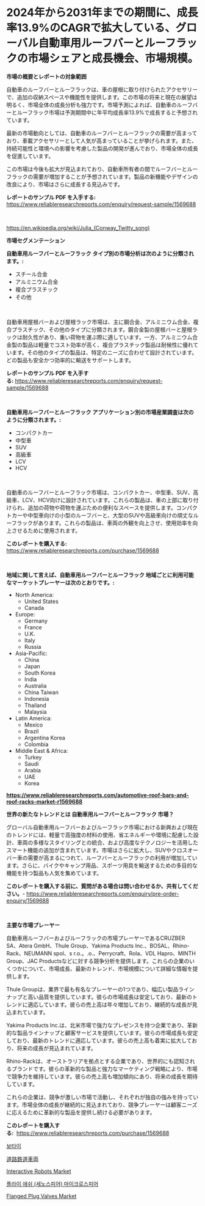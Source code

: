 <p><h1>2024年から2031年までの期間に、成長率13.9%のCAGRで拡大している、グローバル自動車用ルーフバーとルーフラックの市場シェアと成長機会、市場規模。</h1></p><p><strong>市場の概要とレポートの対象範囲</strong></p>
<p><p>自動車のルーフバーとルーフラックは、車の屋根に取り付けられたアクセサリーで、追加の収納スペースや機能性を提供します。この市場の将来と現在の展望は明るく、市場全体の成長分析も強力です。市場予測によれば、自動車のルーフバーとルーフラック市場は予測期間中に年平均成長率13.9%で成長すると予想されています。</p><p>最新の市場動向としては、自動車のルーフバーとルーフラックの需要が高まっており、車載アクセサリーとして人気が高まっていることが挙げられます。また、持続可能性と環境への影響を考慮した製品の開発が進んでおり、市場全体の成長を促進しています。</p><p>この市場は今後も拡大が見込まれており、自動車所有者の間でルーフバーとルーフラックの需要が増加することが予想されています。製品の新機能やデザインの改良により、市場はさらに成長する見込みです。</p></p>
<p><strong>レポートのサンプル PDF を入手する:</strong> <a href="https://www.reliableresearchreports.com/enquiry/request-sample/1569688">https://www.reliableresearchreports.com/enquiry/request-sample/1569688</a></p>
<p>&nbsp;</p>
<p><a href="https://en.wikipedia.org/wiki/Julia_(Conway_Twitty_song)">https://en.wikipedia.org/wiki/Julia_(Conway_Twitty_song)</a></p>
<p><strong>市場セグメンテーション</strong></p>
<p><strong>自動車用ルーフバーとルーフラック タイプ別の市場分析は次のように分類されます。:</strong></p>
<p><ul><li>スチール合金</li><li>アルミニウム合金</li><li>複合プラスチック</li><li>その他</li></ul></p>
<p>&nbsp;</p>
<p><p>自動車用屋根バーおよび屋根ラック市場は、主に鋼合金、アルミニウム合金、複合プラスチック、その他のタイプに分類されます。鋼合金製の屋根バーと屋根ラックは耐久性があり、重い荷物を運ぶ際に適しています。一方、アルミニウム合金製の製品は軽量でコスト効率が高く、複合プラスチック製品は耐候性に優れています。その他のタイプの製品は、特定のニーズに合わせて設計されています。どの製品も安全かつ効率的に輸送をサポートします。</p></p>
<p><strong>レポートのサンプル PDF を入手する:</strong>&nbsp;<a href="https://www.reliableresearchreports.com/enquiry/request-sample/1569688">https://www.reliableresearchreports.com/enquiry/request-sample/1569688</a></p>
<p>&nbsp;</p>
<p><strong> 自動車用ルーフバーとルーフラック アプリケーション別の市場産業調査は次のように分類されます。:</strong></p>
<p><ul><li>コンパクトカー</li><li>中型車</li><li>SUV</li><li>高級車</li><li>LCV</li><li>HCV</li></ul></p>
<p>&nbsp;</p>
<p><p>自動車のルーフバーとルーフラック市場は、コンパクトカー、中型車、SUV、高級車、LCV、HCV向けに設計されています。これらの製品は、車の上部に取り付けられ、追加の荷物や荷物を運ぶための便利なスペースを提供します。コンパクトカーや中型車向けの小型のルーフバーと、大型のSUVや高級車向けの頑丈なルーフラックがあります。これらの製品は、車両の外観を向上させ、使用効率を向上させるために使用されます。</p></p>
<p><strong>このレポートを購入する:</strong>&nbsp; <a href="https://www.reliableresearchreports.com/purchase/1569688">https://www.reliableresearchreports.com/purchase/1569688</a></p>
<p>&nbsp;</p>
<p><strong>地域に関して言えば、自動車用ルーフバーとルーフラック 地域ごとに利用可能なマーケットプレーヤーは次のとおりです。:</strong></p>
<p><ul>
    <li>
        North America:
        <ul>
            <li>United States</li>
            <li>Canada</li>
        </ul>
    </li>
    <li>
        Europe:
        <ul>
            <li>Germany</li>
            <li>France</li>
            <li>U.K.</li>
            <li>Italy</li>
            <li>Russia</li>
        </ul>
    </li>
    <li>
        Asia-Pacific:
        <ul>
            <li>China</li>
            <li>Japan</li>
            <li>South Korea</li>
            <li>India</li>
            <li>Australia</li>
            <li>China Taiwan</li>
            <li>Indonesia</li>
            <li>Thailand</li>
            <li>Malaysia</li>
        </ul>
    </li>
    <li>
        Latin America:
        <ul>
            <li>Mexico</li>
            <li>Brazil</li>
            <li>Argentina Korea</li>
            <li>Colombia</li>
        </ul>
    </li>
    <li>
        Middle East & Africa:
        <ul>
            <li>Turkey</li>
            <li>Saudi</li>
            <li>Arabia</li>
            <li>UAE</li>
            <li>Korea</li>
        </ul>
    </li>
    </ul></p>
<p><strong><a href="https://www.reliableresearchreports.com/automotive-roof-bars-and-roof-racks-market-r1569688">https://www.reliableresearchreports.com/automotive-roof-bars-and-roof-racks-market-r1569688</a></strong>&nbsp;</p>
<p><strong>世界の新たなトレンドとは 自動車用ルーフバーとルーフラック 市場？</strong></p>
<p><p>グローバル自動車用ルーフバーおよびルーフラック市場における新興および現在のトレンドには、軽量で高強度の材料の使用、省エネルギーや環境に配慮した設計、車両の多様なスタイリングとの統合、および高度なテクノロジーを活用したスマート機能の追加が含まれています。市場はさらに拡大し、SUVやクロスオーバー車の需要が高まるにつれて、ルーフバーとルーフラックの利用が増加しています。さらに、バイクやキャンプ用品、スポーツ用具を輸送するための多目的な機能を持つ製品も人気を集めています。</p></p>
<p><strong>このレポートを購入する前に、質問がある場合は問い合わせるか、共有してください。</strong>- <a href="https://www.reliableresearchreports.com/enquiry/pre-order-enquiry/1569688">https://www.reliableresearchreports.com/enquiry/pre-order-enquiry/1569688</a></p>
<p>&nbsp;</p>
<p><strong>主要な市場プレーヤー</strong></p>
<p><p>自動車用ルーフバーおよびルーフラックの市場プレーヤーであるCRUZBER SA、Atera GmbH、Thule Group、Yakima Products Inc.、BOSAL、Rhino-Rack、NEUMANN spol、s r.o.。.o.、Perrycraft、Rola、VDL Hapro、MINTH Group、JAC Productsなどに対する競争分析を提供します。これらの企業のいくつかについて、市場成長、最新のトレンド、市場規模について詳細な情報を提供します。</p><p>Thule Groupは、業界で最も有名なプレーヤーの1つであり、幅広い製品ラインナップと高い品質を提供しています。彼らの市場成長は安定しており、最新のトレンドに適応しています。彼らの売上高は年々増加しており、継続的な成長が見込まれています。</p><p>Yakima Products Inc.は、北米市場で強力なプレゼンスを持つ企業であり、革新的な製品ラインナップと顧客サービスを提供しています。彼らの市場成長も安定しており、最新のトレンドに適応しています。彼らの売上高も着実に拡大しており、将来の成長が見込まれています。</p><p>Rhino-Rackは、オーストラリアを拠点とする企業であり、世界的にも認知されるブランドです。彼らの革新的な製品と強力なマーケティング戦略により、市場で競争力を維持しています。彼らの売上高も増加傾向にあり、将来の成長を期待しています。</p><p>これらの企業は、競争が激しい市場で活動し、それぞれが独自の強みを持っています。市場全体の成長が継続的に見込まれており、競争プレーヤーは顧客ニーズに応えるために革新的な製品を提供し続ける必要があります。</p></p>
<p><strong>このレポートを購入する:</strong>&nbsp;&nbsp;<a href="https://www.reliableresearchreports.com/purchase/1569688">https://www.reliableresearchreports.com/purchase/1569688</a></p>
<p><p><a href="https://github.com/mdmazharulnwr786/Market-Research-Report-List-1/blob/main/8945852168037.md">보타이</a></p><p><a href="https://github.com/roulaayoub-saad/Market-Research-Report-List-2/blob/main/9970538156790.md">道路鉄道車両</a></p><p><a href="https://issuu.com/reportprime-2/docs/interactive-robots-market-size-2030.pptx">Interactive Robots Market</a></p><p><a href="https://github.com/hxzi07639916/Market-Research-Report-List-2/blob/main/1982768168038.md">플라이 애쉬 (세노스피어) 마이크로스피어</a></p><p><a href="https://github.com/sleepman642/Market-Research-Report-List-1/blob/main/flanged-plug-valves-market.md">Flanged Plug Valves Market</a></p></p>